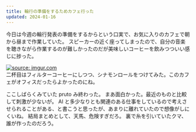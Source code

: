 ```yaml
---
title: 輪行の準備をするためカフェ行った
updated: 2024-01-16
---
```


今日は今週の輪行発表の準備をするからという口実で、お気に入りのカフェで朝から昼まで作業していた。
スピーカーの近く座ってしまったので、自分の音楽を聴きながら作業するのが難しかったのだが美味しいコーヒーを飲みつついい感じに捗った。

<a href="https://imgur.com/xWV7EKa"><img src="https://i.imgur.com/xWV7EKa.jpg" title="source: imgur.com" /></a>  
二杯目はフィルターコーヒーにしつつ、シナモンロールをつけてみた。このカフェがオフィスだったらよかったのにね。

ここしばらくみていた pruto み終わった。
まあ面白かった。最近のものと比較して刺激が少ないが。
AI と多少なりとも関連のある仕事をしているので考えさせられることがある、と書こうと思ったが、あまりに離れていたので想像がしにくいね。
結局まとめとして、天馬、危険すぎだろ。
裏で糸を引いていたクマ、誰が作ったのだろう。
